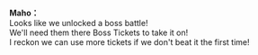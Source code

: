 # 

  
**Maho：**  
Looks like we unlocked a boss battle!  
We'll need them there Boss Tickets to take it on!  
I reckon we can use more tickets if we don't beat it the first time!  
